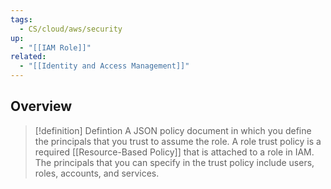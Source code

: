 ```yaml
---
tags:
  - CS/cloud/aws/security
up:
  - "[[IAM Role]]"
related:
  - "[[Identity and Access Management]]"
---
```

## Overview
>[!definition] Defintion
>A JSON policy document in which you define the principals that you trust to assume the role. A role trust policy is a required [[Resource-Based Policy]] that is attached to a role in IAM. The principals that you can specify in the trust policy include users, roles, accounts, and services.

